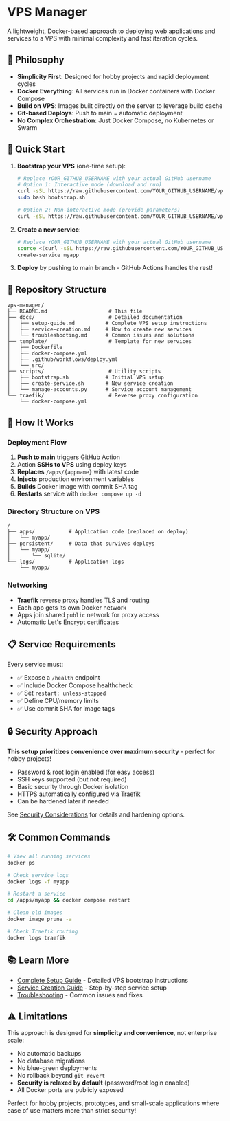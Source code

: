 # VPS Manager

A lightweight, Docker-based approach to deploying web applications and services to a VPS with minimal complexity and fast iteration cycles.

## 🎯 Philosophy

- **Simplicity First**: Designed for hobby projects and rapid deployment cycles
- **Docker Everything**: All services run in Docker containers with Docker Compose
- **Build on VPS**: Images built directly on the server to leverage build cache
- **Git-based Deploys**: Push to main = automatic deployment
- **No Complex Orchestration**: Just Docker Compose, no Kubernetes or Swarm

## 🚀 Quick Start

1. **Bootstrap your VPS** (one-time setup):
   ```bash
   # Replace YOUR_GITHUB_USERNAME with your actual GitHub username
   # Option 1: Interactive mode (download and run)
   curl -sSL https://raw.githubusercontent.com/YOUR_GITHUB_USERNAME/vps-manager/main/scripts/bootstrap.sh -o bootstrap.sh
   sudo bash bootstrap.sh
   
   # Option 2: Non-interactive mode (provide parameters)
   curl -sSL https://raw.githubusercontent.com/YOUR_GITHUB_USERNAME/vps-manager/main/scripts/bootstrap.sh | sudo bash -s -- --email admin@example.com --domain example.com
   ```

2. **Create a new service**:
   ```bash
   # Replace YOUR_GITHUB_USERNAME with your actual GitHub username
   source <(curl -sSL https://raw.githubusercontent.com/YOUR_GITHUB_USERNAME/vps-manager/main/scripts/create-service.sh)
   create-service myapp
   ```

3. **Deploy** by pushing to main branch - GitHub Actions handles the rest!

## 📁 Repository Structure

```
vps-manager/
├── README.md                    # This file
├── docs/                        # Detailed documentation
│   ├── setup-guide.md          # Complete VPS setup instructions
│   ├── service-creation.md     # How to create new services
│   └── troubleshooting.md      # Common issues and solutions
├── template/                    # Template for new services
│   ├── Dockerfile
│   ├── docker-compose.yml
│   ├── .github/workflows/deploy.yml
│   └── src/
├── scripts/                     # Utility scripts
│   ├── bootstrap.sh            # Initial VPS setup
│   ├── create-service.sh       # New service creation
│   └── manage-accounts.py      # Service account management
└── traefik/                     # Reverse proxy configuration
    └── docker-compose.yml
```

## 🔧 How It Works

### Deployment Flow

1. **Push to main** triggers GitHub Action
2. Action **SSHs to VPS** using deploy keys
3. **Replaces** `/apps/{appname}` with latest code
4. **Injects** production environment variables
5. **Builds** Docker image with commit SHA tag
6. **Restarts** service with `docker compose up -d`

### Directory Structure on VPS

```
/
├── apps/           # Application code (replaced on deploy)
│   └── myapp/
├── persistent/     # Data that survives deploys
│   └── myapp/
│       └── sqlite/
└── logs/           # Application logs
    └── myapp/
```

### Networking

- **Traefik** reverse proxy handles TLS and routing
- Each app gets its own Docker network
- Apps join shared `public` network for proxy access
- Automatic Let's Encrypt certificates

## 📋 Service Requirements

Every service must:

- ✅ Expose a `/health` endpoint
- ✅ Include Docker Compose healthcheck
- ✅ Set `restart: unless-stopped`
- ✅ Define CPU/memory limits
- ✅ Use commit SHA for image tags

## 🔒 Security Approach

**This setup prioritizes convenience over maximum security** - perfect for hobby projects!

- Password & root login enabled (for easy access)
- SSH keys supported (but not required)
- Basic security through Docker isolation
- HTTPS automatically configured via Traefik
- Can be hardened later if needed

See [Security Considerations](docs/security-considerations.md) for details and hardening options.

## 🛠️ Common Commands

```bash
# View all running services
docker ps

# Check service logs
docker logs -f myapp

# Restart a service
cd /apps/myapp && docker compose restart

# Clean old images
docker image prune -a

# Check Traefik routing
docker logs traefik
```

## 📚 Learn More

- [Complete Setup Guide](docs/setup-guide.md) - Detailed VPS bootstrap instructions
- [Service Creation Guide](docs/service-creation.md) - Step-by-step service setup
- [Troubleshooting](docs/troubleshooting.md) - Common issues and fixes

## ⚠️ Limitations

This approach is designed for **simplicity and convenience**, not enterprise scale:

- No automatic backups
- No database migrations  
- No blue-green deployments
- No rollback beyond `git revert`
- **Security is relaxed by default** (password/root login enabled)
- All Docker ports are publicly exposed

Perfect for hobby projects, prototypes, and small-scale applications where ease of use matters more than strict security!
